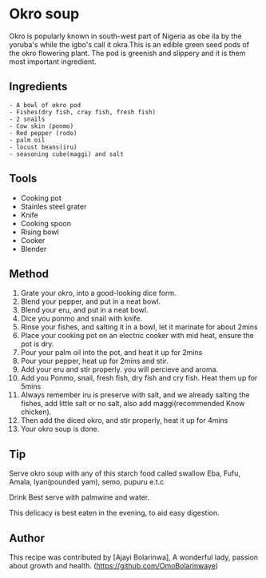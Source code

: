 # Okro soup
Okro is popularly known in south-west part of Nigeria as obe ila by the yoruba's while the igbo's call it okra.This is an edible green seed pods of the okro flowering plant. The pod is greenish and slippery and it is them most important ingredient.


##  Ingredients
```
- A bowl of okro pod
- Fishes(dry fish, cray fish, fresh fish) 
- 2 snails
- Cow skin (ponmo)
- Red pepper (rodo)
- palm oil
- locust beans(iru)
- seasoning cube(maggi) and salt
```

## Tools
- Cooking pot
- Stainles steel grater
- Knife
- Cooking spoon
- Rising bowl
- Cooker
- Blender

## Method
1. Grate your okro, into a good-looking dice form.
2. Blend your pepper, and put in a neat bowl.
3. Blend your eru, and put in a neat bowl.
4. Dice you ponmo  and snail with knife.
5. Rinse your fishes, and salting it in a bowl, let it marinate for about 2mins
3. Place your cooking pot on an electric cooker with mid heat, ensure the pot is dry.
4. Pour your palm oil into the pot, and heat it up for 2mins
5. Pour your pepper, heat up for 2mins and stir.
6. Add your eru and stir properly. you will percieve and aroma.
7. Add you Ponmo, snail, fresh fish, dry fish and cry fish. Heat them up for 5mins
9. Always remember iru is preserve with salt, and we already salting the fishes, add little salt or no salt, also add maggi(recommended Know chicken).
10. Then add the diced okro, and stir properly, heat it up for 4mins
11. Your okro soup is done.


## Tip

Serve okro soup with any of this starch food called swallow Eba, Fufu, Amala, Iyan(pounded yam), semo, pupuru e.t.c

Drink
Best serve with palmwine and water.

This delicacy is best eaten in the evening, to aid easy digestion.

## Author

This recipe was contributed by [Ajayi Bolarinwa], A wonderful lady, passion about growth and health.
(https://github.com/OmoBolarinwaye)
